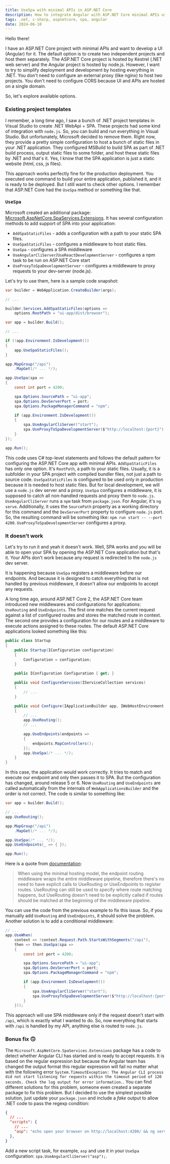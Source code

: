 ```yaml
---
title: UseSpa with minimal APIs in ASP.NET Core
description: How to integrate Angular with ASP.NET Core minimal APIs using UseSpa.
tags: .net, c-sharp, aspnetcore, spa, angular
date: 2024-06-10
---
```


Hello there!

I have an ASP.NET Core project with minimal APIs and want to develop a UI (Angular) for it. The default option is to create two independent projects and host them separately. The ASP.NET Core project is hosted by Kestrel (.NET web server) and the Angular project is hosted by node.js. However, I want to try to simplify deployment and development by hosting everything in .NET. You don't need to configure an external proxy (like nginx) to host two projects. You don't need to configure CORS because UI and APIs are hosted on a single domain.

So, let's explore available options.

### Existing project templates

I remember, a long time ago, I saw a bunch of .NET project templates in Visual Studio to create .NET WebApi + SPA. These projects had some kind of integration with `node.js`. So, you can build and run everything in Visual Studio. But unfortunately, Microsoft decided to remove them. Right now, they provide a pretty simple configuration to host a bunch of static files in your .NET application. They configured MSBuild to build SPA as part of .NET build process, output static files to some folder, and host these static files by .NET and that's it. Yes, I know that the SPA application is just a static website (html, css, js files).

This approach works perfectly fine for the production deployment. You executed one command to build your entire application, published it, and it is ready to be deployed. But I still want to check other options. I remember that ASP.NET Core had the `UseSpa` method or something like that.

### `UseSpa`

Microsoft created an additional package: [Microsoft.AspNetCore.SpaServices.Extensions](https://www.nuget.org/packages/Microsoft.AspNetCore.SpaServices.Extensions). It has several configuration methods to add support of SPA into your application:

- `AddSpaStaticFiles` - adds a configuration with a path to your static SPA files.
- `UseSpaStaticFiles` - configures a middleware to host static files.
- `UseSpa` - configures a SPA middleware
- `UseAngularCliServer`/`UseReactDevelopmentServer` - configures a npm task to be run on ASP.NET Core start
- `UseProxyToSpaDevelopmentServer` - configures a middleware to proxy requests to your dev-server (node.js). 

Let's try to use them, here is a sample code snapshot:

```csharp
var builder = WebApplication.CreateBuilder(args);

// ...

builder.Services.AddSpaStaticFiles(options =>
    options.RootPath = "ui-app/dist/browser");

var app = builder.Build();

// ...

if (!app.Environment.IsDevelopment())
{
    app.UseSpaStaticFiles();
}

app.MapGroup("/api")
    .MapGet(/* ... */);

app.UseSpa(spa =>
{
    const int port = 4200;

    spa.Options.SourcePath = "ui-app";
    spa.Options.DevServerPort = port;
    spa.Options.PackageManagerCommand = "npm";

    if (app.Environment.IsDevelopment())
    {
        spa.UseAngularCliServer("start");
        spa.UseProxyToSpaDevelopmentServer($"http://localhost:{port}");
    }
});

app.Run();
```

This code uses C# top-level statements and follows the default pattern for configuring the ASP.NET Core app with minimal APIs. `AddSpaStaticFiles` has only one option. It's `RootPath`, a path to your static files. Usually, it is a subfolder in your SPA project with compiled bundler files, not just a path to source code. `UseSpaStaticFiles` is configured to be used only in production because it is needed to host static files. But for local development, we will use a `node.js` dev server and a proxy. `UseSpa` configures a middleware, it is supposed to catch all non-handled requests and proxy them to `node.js`. `UseAngularCliServer` runs a `npm` task from `package.json`. For Angular, it's `ng serve`. Additionally, it uses the `SourcePath` property as a working directory for this command and the `DevServerPort` property to configure `node.js` port. So, the resulting command will be something like: `npm run start -- --port 4200`. `UseProxyToSpaDevelopmentServer` configures a proxy.

### It doesn't work

Let's try to run it and yeah it doesn't work. Well, SPA works and you will be able to open your SPA by opening the ASP.NET Core application but that's it. Your APIs don't work because any request is redirected to the `node.js` dev server.

It is happening because `UseSpa` registers a middleware before our endpoints. And because it is designed to catch everything that is not handled by previous middleware, it doesn't allow our endpoints to accept any requests.

A long time ago, around ASP.NET Core 2, the ASP.NET Core team introduced new middlewares and configurations for applications: `UseRouting` and `UseEndpoints`. The first one matches the current request against a list of configured routes and stores the matched route in context. The second one provides a configuration for our routes and a middleware to execute actions assigned to these routes. The default ASP.NET Core applications looked something like this:

```csharp
public class Startup
{
    public Startup(IConfiguration configuration)
    {
        Configuration = configuration;
    }

    public IConfiguration Configuration { get; }

    public void ConfigureServices(IServiceCollection services)
    {
        // ...
    }

    public void Configure(IApplicationBuilder app, IWebHostEnvironment env)
    {
        // ...
        app.UseRouting();
        // ...

        app.UseEndpoints(endpoints =>
        {
            endpoints.MapControllers();
        });
        app.UseSpa(/* ... */);
    }
}
```

In this case, the application would work correctly. It tries to match and execute our endpoint and only then passes it to SPA. But the configuration has changed, around release 5 or 6. Now `UseRouting` and `UseEndpoints` are called automatically from the internals of `WebApplicationsBuilder` and the order is not correct. The code is similar to something like:

```csharp
var app = builder.Build();

// ...
app.UseRouting();

app.MapGroup("/api")
    .MapGet(/* ... */);

app.UseSpa(/* ... */);
app.UseEndpoints(_ => { });

app.Run();
```

Here is a quote from [documentation](https://learn.microsoft.com/en-us/aspnet/core/migration/50-to-60?view=aspnetcore-8.0):
> When using the minimal hosting model, the endpoint routing middleware wraps the entire middleware pipeline, therefore there's no need to have explicit calls to UseRouting or UseEndpoints to register routes. UseRouting can still be used to specify where route matching happens, but UseRouting doesn't need to be explicitly called if routes should be matched at the beginning of the middleware pipeline.

You can use the code from the previous example to fix this issue. So, if you manually add `UseRouting` and `UseEndpoints`, it should solve the problem. Another solution is to add a conditional middleware:

```csharp
// ...
app.UseWhen(
    context => !context.Request.Path.StartsWithSegments("/api"),
    then => then.UseSpa(spa =>
    {
        const int port = 4200;

        spa.Options.SourcePath = "ui-app";
        spa.Options.DevServerPort = port;
        spa.Options.PackageManagerCommand = "npm";

        if (app.Environment.IsDevelopment())
        {
            spa.UseAngularCliServer("start");
            spa.UseProxyToSpaDevelopmentServer($"http://localhost:{port}");
        }
    }));
```

This approach will use SPA middleware only if the request doesn't start with `/api`, which is exactly what I wanted to do. So, now everything that starts with `/api` is handled by my API, anything else is routed to `node.js`.

### Bonus fix 🙃

The `Microsoft.AspNetCore.SpaServices.Extensions` package has a code to detect whether Angular CLI has started and is ready to accept requests. It is based on the regular expression but because the Angular team has changed the output format this regular expression will fail no matter what with the following error `System.TimeoutException: The Angular CLI process did not start listening for requests within the timeout period of 120 seconds. Check the log output for error information.`. You can find different solutions for this problem, someone even created a separate package to fix this problem. But I decided to use the simplest possible solution, just update your `package.json` and include a _fake_ output to allow .NET code to pass the regexp condition:

```json
{
  // ...
  "scripts": {
    // ...
    "asp": "echo open your browser on http://localhost:4200/ && ng serve"
  },
}
```

Add a new script task, for example, `asp` and use it in your `UseSpa` configuration: `spa.UseAngularCliServer("asp");`.
